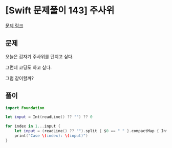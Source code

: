 # [Swift 문제풀이 143] 주사위

[문제 링크](https://www.acmicpc.net/problem/9295)

## 문제

오늘은 갑자기 주사위를 던지고 싶다.

그런데 코딩도 하고 싶다.

그럼 같이할까?

## 풀이

```swift
import Foundation

let input = Int(readLine() ?? "") ?? 0

for index in 1...input {
    let input = (readLine() ?? "").split { $0 == " " }.compactMap { Int($0) }.reduce(0, +)
    print("Case \(index): \(input)")
}
```
